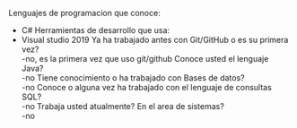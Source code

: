 Lenguajes de programacion que conoce:                                                                                   
- C#
Herramientas de desarrollo que usa:                                                                                    
- Visual studio 2019
Ya ha trabajado antes con Git/GitHub o es su primera vez?                                                                     
-no, es la primera vez que uso git/github
Conoce usted el lenguaje Java?                                                                                        
-no
Tiene conocimiento o ha trabajado con Bases de datos?                                                                         
-no
Conoce o alguna vez ha trabajado con el lenguaje de consultas SQL?                                                       
-no
Trabaja usted atualmente? En el area de sistemas?                                                                     
-no